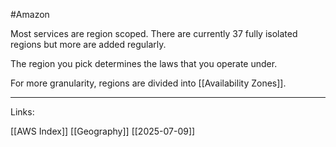 #Amazon 


Most services are region scoped. There are currently 37 fully isolated regions but more are added regularly. 

The region you pick determines the laws that you operate under. 

For more granularity, regions are divided into [[Availability Zones]].


---
Links:

[[AWS Index]]
[[Geography]]
[[2025-07-09]]
